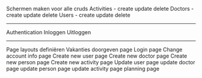 Schermen maken voor alle cruds
    Activities - create update delete
    Doctors - create update delete
    Users - create update delete

-----------------------------------------------------------------
Authentication
    Inloggen
    Uitloggen

-----------------------------------------------------------------

Page layouts definiëren
    Vakanties doorgeven page
    Login page
    Change account info page
    Create new user page
    Create new doctor page
    Create new person page
    Create new activity page
    Update user page
    update doctor page
    update person page
    update activity page
    planning page